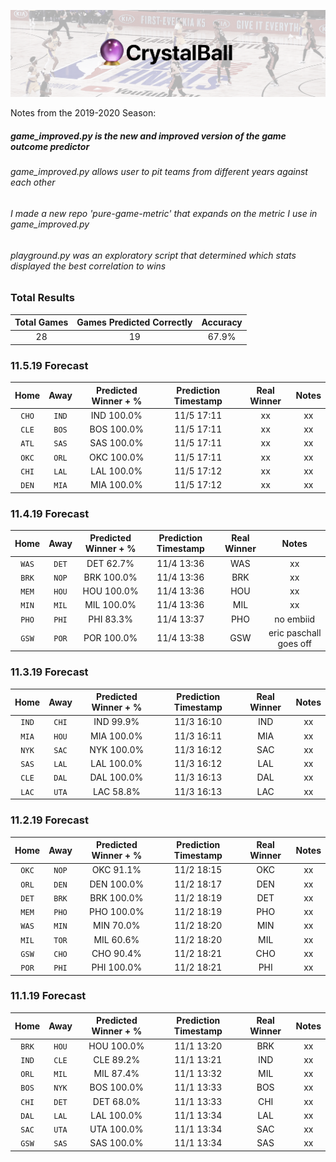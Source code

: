 ![Cover](cover.png?raw=true "Cover")

Notes from the 2019-2020 Season:

##### game_improved.py is the new and improved version of the game outcome predictor
###### game_improved.py allows user to pit teams from different years against each other
###### I made a new repo 'pure-game-metric' that expands on the metric I use in game_improved.py

###### playground.py was an exploratory script that determined which stats displayed the best correlation to wins
 

### Total Results

| Total Games        | Games Predicted Correctly | Accuracy |
|:-------------:|:-------------:|:-----:|
| 28     | 19 | 67.9% |


### 11.5.19 Forecast

| Home        | Away           | Predicted Winner + %  | Prediction Timestamp | Real Winner | Notes |
|:-------------:|:-------------:|:-----:|:-----:|:-------------:|:----:|
| `CHO`      | `IND` | IND 100.0% | 11/5 17:11 | xx | xx |
| `CLE`      | `BOS` | BOS 100.0% | 11/5 17:11 | xx | xx |
| `ATL`      | `SAS` | SAS 100.0% | 11/5 17:11 | xx | xx |
| `OKC`      | `ORL` | OKC 100.0% | 11/5 17:11 | xx | xx |
| `CHI`      | `LAL` | LAL 100.0% | 11/5 17:12 | xx | xx |
| `DEN`      | `MIA` | MIA 100.0% | 11/5 17:12 | xx | xx |


### 11.4.19 Forecast

| Home        | Away           | Predicted Winner + %  | Prediction Timestamp | Real Winner | Notes |
|:-------------:|:-------------:|:-----:|:-----:|:-------------:|:----:|
| `WAS`      | `DET` | DET 62.7% | 11/4 13:36 | WAS | xx |
| `BRK`      | `NOP` | BRK 100.0% | 11/4 13:36 | BRK | xx |
| `MEM`      | `HOU` | HOU 100.0% | 11/4 13:36 | HOU | xx |
| `MIN`      | `MIL` | MIL 100.0% | 11/4 13:36 | MIL | xx |
| `PHO`      | `PHI` | PHI 83.3% | 11/4 13:37 | PHO | no embiid |
| `GSW`      | `POR` | POR 100.0% | 11/4 13:38 | GSW | eric paschall goes off |


### 11.3.19 Forecast

| Home        | Away           | Predicted Winner + %  | Prediction Timestamp | Real Winner | Notes |
|:-------------:|:-------------:|:-----:|:-----:|:-------------:|:----:|
| `IND`      | `CHI` | IND 99.9% | 11/3 16:10 | IND | xx |
| `MIA`      | `HOU` | MIA 100.0% | 11/3 16:11 | MIA | xx |
| `NYK`      | `SAC` | NYK 100.0% | 11/3 16:12 | SAC | xx |
| `SAS`      | `LAL` | LAL 100.0% | 11/3 16:12 | LAL | xx |
| `CLE`      | `DAL` | DAL 100.0% | 11/3 16:13 | DAL | xx |
| `LAC`      | `UTA` | LAC 58.8% | 11/3 16:13 | LAC | xx |


### 11.2.19 Forecast

| Home        | Away           | Predicted Winner + %  | Prediction Timestamp | Real Winner | Notes |
|:-------------:|:-------------:|:-----:|:-----:|:-------------:|:----:|
| `OKC`      | `NOP` | OKC 91.1% | 11/2 18:15 | OKC | xx |
| `ORL`      | `DEN` | DEN 100.0% | 11/2 18:17 | DEN | xx |
| `DET`      | `BRK` | BRK 100.0% | 11/2 18:19 | DET | xx |
| `MEM`      | `PHO` | PHO 100.0% | 11/2 18:19 | PHO | xx |
| `WAS`      | `MIN` | MIN 70.0% | 11/2 18:20 | MIN | xx |
| `MIL`      | `TOR` | MIL 60.6% | 11/2 18:20 | MIL | xx |
| `GSW`      | `CHO` | CHO 90.4% | 11/2 18:21 | CHO | xx |
| `POR`      | `PHI` | PHI 100.0% | 11/2 18:21 | PHI | xx |


### 11.1.19 Forecast

| Home        | Away           | Predicted Winner + %  | Prediction Timestamp | Real Winner | Notes |
|:-------------:|:-------------:|:-----:|:-----:|:-------------:|:----:|
| `BRK`      | `HOU` | HOU 100.0% | 11/1 13:20 | BRK | xx |
| `IND`      | `CLE` | CLE 89.2% | 11/1 13:21 | IND | xx |
| `ORL`      | `MIL` | MIL 87.4% | 11/1 13:32 | MIL | xx |
| `BOS`      | `NYK` | BOS 100.0% | 11/1 13:33 | BOS | xx |
| `CHI`      | `DET` | DET 68.0% | 11/1 13:33 | CHI | xx |
| `DAL`      | `LAL` | LAL 100.0% | 11/1 13:34 | LAL | xx |
| `SAC`      | `UTA` | UTA 100.0% | 11/1 13:34 | SAC | xx |
| `GSW`      | `SAS` | SAS 100.0% | 11/1 13:34 | SAS | xx |




